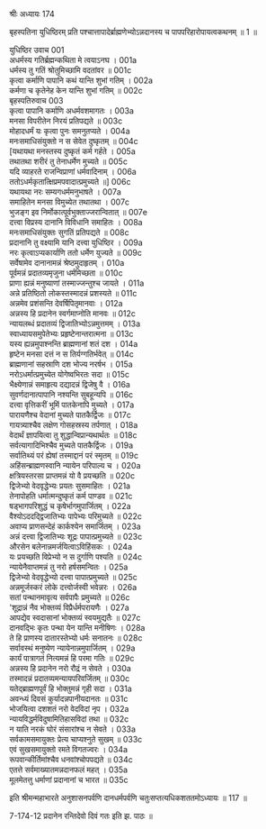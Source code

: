 श्रीः
अध्यायः 174

बृहस्पतिना युधिष्ठिरम् प्रति पश्चात्तापादेर्ब्राह्मणेभ्योऽन्नदानस्य च पापपरिहारोपायत्वकथनम् ॥ 1 ॥

युधिष्ठिर उवाच 	001  
अधर्मस्य गतिर्ब्रह्मन्कथिता मे त्वयाऽनघ ।	001a  
धर्मस्य तु गतिं श्रोतुमिच्छामि वदतांवर ॥	001c  
कृत्वा कर्माणि पापानि कथं यान्ति शुभां गतिम् ।	002a  
कर्मणा च कृतेनेह केन यान्ति शुभां गतिम् ॥	002c  
बृहस्पतिरुवाच 	003  
कृत्वा पापानि कर्माणि अधर्मवशमागतः ।	003a  
मनसा विपरीतेन निरयं प्रतिपद्यते ॥	003c  
मोहादधर्मं यः कृत्वा पुनः समनुतप्यते ।	004a  
मनःसमाधिसंयुक्तो न स सेवेत दुष्कृतम् ॥	004c  
[यथायथा मनस्तस्य दुष्कृतं कर्म गर्हते ।	005a  
तथातथा शरीरं तु तेनाधर्मेण मुच्यते ॥	005c  
यदि व्याहरते राजन्विप्राणां धर्मवादिनाम् ।	006a  
ततोऽधर्मकृतात्क्षिप्रमपवादात्प्रमुच्यते ॥]	006c  
यथायथा नरः सम्यगधर्ममनुभाषते ।	007a  
समाहितेन मनसा विमुच्येत तथातथा ।	007c  
भुजङ्ग इव निर्मोकात्पूर्वभुक्ताज्जरान्वितात् ॥	007e  
दत्त्वा विप्रस्य दानानि विविधानि समाहितः ।	008a  
मनःसमाधिसंयुक्तः सुगतिं प्रतिपद्यते ॥	008c  
प्रदानानि तु वक्ष्यामि यानि दत्त्वा युधिष्ठिर ।	009a  
नरः कृत्वाऽप्यकार्याणि ततो धर्मेण युज्यते ॥	009c  
सर्वेषामेव दानानामन्नं श्रेष्ठमुदाहृतम् ।	010a  
पूर्वमन्नं प्रदातव्यमृजुना धर्ममिच्छता ॥	010c  
प्राणा ह्यन्नं मनुष्याणां तस्माज्जन्तुश्च जायते ।	011a  
अन्ने प्रतिष्ठितो लोकस्तस्मादन्नं प्रशस्यते ॥	011c  
अन्नमेव प्रशंसन्ति देवर्षिपितृमानवाः ।	012a  
अन्नस्य हि प्रदानेन स्वर्गमाप्नोति मानवः ॥	012c  
न्यायलब्धं प्रदातव्यं द्विजातिभ्योऽन्नमुत्तमम् ।	013a  
स्वाध्यायसमुपेतेभ्यः प्रहृष्टेनान्तरात्मना ॥	013c  
यस्य ह्यन्नमुपाश्नन्ति ब्राह्मणानां शतं दश ।	014a  
हृष्टेन मनसा दत्तं न स तिर्यग्गतिर्भवेत् ॥	014c  
ब्राह्मणानां सहस्राणि दश भोज्य नरर्षभ ।	015a  
नरोऽधर्मात्प्रमुच्येत योगेष्वभिरतः सदा ॥	015c  
भैक्ष्येणान्नं समाहृत्य दद्यादन्नं द्विजेषु वै ।	016a  
सुवर्णदानात्पापानि नश्यन्ति सुबहून्यपि ॥	016c  
दत्त्वा वृत्तिकरीं भूमिं पातकेनापि मुच्यते ।	017a  
पारायणैश्च वेदानां मुच्यते पातकैर्द्विजः ॥	017c  
गायत्र्याश्चैव लक्षेण गोसहस्रस्य तर्पणात् ।	018a  
वेदार्थं ज्ञापयित्वा तु शुद्धान्विप्रान्यथार्थतः ॥	018c  
सर्वत्यागादिभिश्चैव मुच्यते पातकैर्द्विजः ।	019a  
सर्वातिथ्यं परं ह्येषां तस्माद्दानं परं स्मृतम् ॥	019c  
अहिंसन्ब्राह्मणस्वानि न्यायेन परिपाल्य च ।	020a  
क्षत्रियस्तरसा प्राप्तमन्नं यो वै प्रयच्छति ॥	020c  
द्विजेभ्यो वेदवृद्धेभ्यः प्रयतः सुसमाहितः ।	021a  
तेनापोहति धर्मात्मन्दुष्कृतं कर्म पाण्डव ॥	021c  
षड्भागपरिशुद्धं च कृषेर्भागमुपार्जितम् ।	022a  
वैश्योऽददद्द्विजातिभ्यः पापेभ्यः परिमुच्यते ॥	022c  
अवाप्य प्राणसन्देहं कार्कश्येन समार्जितम् ।	023a  
अन्नं दत्त्वा द्विजातिभ्यः शूद्रः पापात्प्रमुच्यते ॥	023c  
औरसेन बलेनान्नमर्जयित्वाऽविहिंसकः ।	024a  
यः प्रयच्छति विप्रेभ्यो न स दुर्गाणि पश्यति ॥	024c  
न्यायेनैवाप्तमन्नं तु नरो हर्षसमन्वितः ।	025a  
द्विजेभ्यो वेदवृद्धेभ्यो दत्त्वा पापात्प्रमुच्यते ॥	025c  
अन्नमूर्जस्करं लोके दत्त्वोर्जस्वी भवेन्नरः ।	026a  
सतां पन्थानमावृत्य सर्वपापैः प्रमुच्यते ॥	026c  
'शूद्रान्नं नैव भोक्तव्यं विप्रैर्धर्मपरायणैः ।	027a  
आपद्येव स्वदासानां भोक्तव्यं स्वयमुद्यतैः ॥	027c  
दानवद्भिः कृतः पन्था येन यान्ति मनीषिणः ।	028a  
ते हि प्राणस्य दातारस्तेभ्यो धर्मः सनातनः ॥	028c  
सर्वावस्थं मनुष्येण न्यायेनान्नमुपार्जितम् ।	029a  
कार्यं पात्रागतं नित्यमन्नं हि परमा गतिः ॥	029c  
अन्नस्य हि प्रदानेन नरो रौद्रं न सेवते ।	030a  
तस्मादन्नं प्रदातव्यमन्यायपरिवर्जितम् ॥	030c  
यतेद्ब्राह्मणपूर्वं हि भोक्तुमन्नं गृही सदा ।	031a  
अवन्ध्यं दिवसं कुर्यादन्नपानीयदानतः ॥	031c  
भोजयित्वा दशशतं नरो वेदविदां नृप ।	032a  
न्यायविद्धर्मविदुषामितिहासविदां तथा ॥	032c  
न याति नरकं घोरं संसारांश्च न सेवते ।	033a  
सर्वकामसमायुक्तः प्रेत्य चाप्यश्नुते सुखम् ॥	033c  
एवं सुखसमायुक्तो रमते विगतज्वरः ।	034a  
रूपवान्कीर्तिमांश्चैव धनवांश्चोपपद्यते ॥	034c  
एतत्ते सर्वमाख्यातमन्नदानफलं महत् ।	035a  
मूलमेतत्तु धर्माणां प्रदानानां च भारत ॥ 	035c  

इति श्रीमन्महाभारते अनुशासनपर्वणि दानधर्मपर्वणि चतुःसप्तत्यधिकशततमोऽध्यायः ॥ 117 ॥

7-174-12 प्रदानेन रन्तिदेवो दिवं गतः इति झ. पाठः ॥
